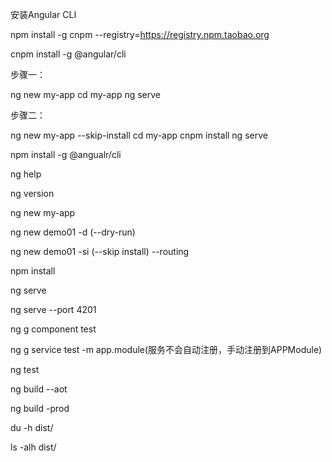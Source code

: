 安装Angular CLI

npm install -g cnpm --registry=https://registry.npm.taobao.org

cnpm install -g @angular/cli

步骤一：

ng new my-app
cd my-app
ng serve

步骤二：

ng new my-app --skip-install
cd my-app
cnpm install
ng serve


npm install -g @angualr/cli

ng help

ng version

ng new my-app

ng new demo01 -d (--dry-run)

ng new demo01 -si (--skip install) --routing

npm install

ng serve

ng serve --port 4201

ng g component test

ng g service test -m app.module(服务不会自动注册，手动注册到APPModule)

ng test

ng build --aot

ng build -prod

du -h dist/

ls -alh dist/


